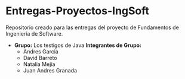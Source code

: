 # Entregas-Proyectos-IngSoft
Repositorio creado para las entregas del proyecto de Fundamentos de Ingeniería de Software. 


- **Grupo:** Los testigos de Java
**Integrantes de Grupo:**
  - Andres Garcia
  - David Barreto
  - Natalia Mejía
  - Juan Andres Granada
